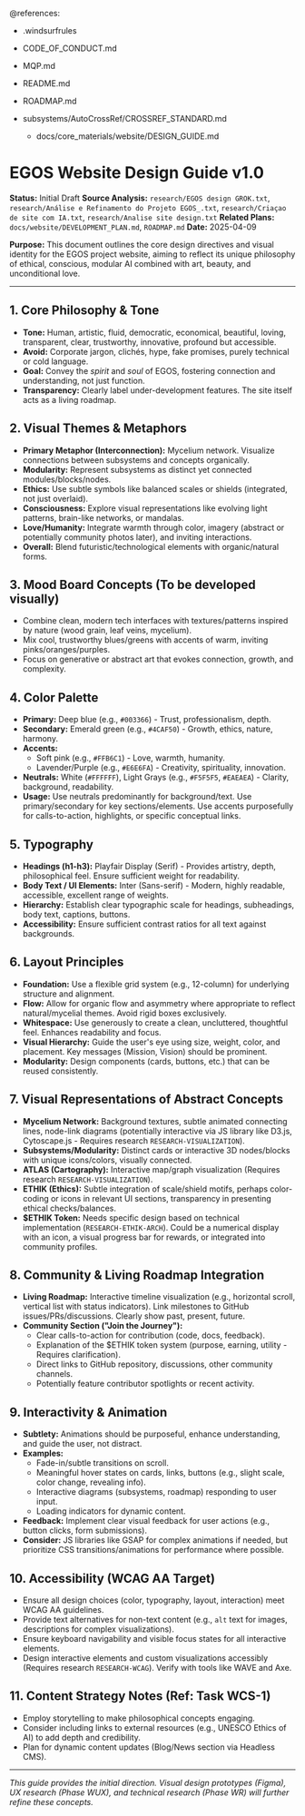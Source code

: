@references:
<!-- @references: -->
- .windsurfrules
- CODE_OF_CONDUCT.md
- MQP.md
- README.md
- ROADMAP.md
- subsystems/AutoCrossRef/CROSSREF_STANDARD.md

  - docs/core_materials/website/DESIGN_GUIDE.md

# EGOS Website Design Guide v1.0

**Status:** Initial Draft
**Source Analysis:** `research/EGOS design GROK.txt`, `research/Análise e Refinamento do Projeto EGOS_.txt`, `research/Criaçao de site com IA.txt`, `research/Analise site design.txt`
**Related Plans:** `docs/website/DEVELOPMENT_PLAN.md`, `ROADMAP.md`
**Date:** 2025-04-09

**Purpose:** This document outlines the core design directives and visual identity for the EGOS project website, aiming to reflect its unique philosophy of ethical, conscious, modular AI combined with art, beauty, and unconditional love.

---

## 1. Core Philosophy & Tone

* **Tone:** Human, artistic, fluid, democratic, economical, beautiful, loving, transparent, clear, trustworthy, innovative, profound but accessible.
* **Avoid:** Corporate jargon, clichés, hype, fake promises, purely technical or cold language.
* **Goal:** Convey the *spirit* and *soul* of EGOS, fostering connection and understanding, not just function.
* **Transparency:** Clearly label under-development features. The site itself acts as a living roadmap.

## 2. Visual Themes & Metaphors

* **Primary Metaphor (Interconnection):** Mycelium network. Visualize connections between subsystems and concepts organically.
* **Modularity:** Represent subsystems as distinct yet connected modules/blocks/nodes.
* **Ethics:** Use subtle symbols like balanced scales or shields (integrated, not just overlaid).
* **Consciousness:** Explore visual representations like evolving light patterns, brain-like networks, or mandalas.
* **Love/Humanity:** Integrate warmth through color, imagery (abstract or potentially community photos later), and inviting interactions.
* **Overall:** Blend futuristic/technological elements with organic/natural forms.

## 3. Mood Board Concepts (To be developed visually)

* Combine clean, modern tech interfaces with textures/patterns inspired by nature (wood grain, leaf veins, mycelium).
* Mix cool, trustworthy blues/greens with accents of warm, inviting pinks/oranges/purples.
* Focus on generative or abstract art that evokes connection, growth, and complexity.

## 4. Color Palette

* **Primary:** Deep blue (e.g., `#003366`) - Trust, professionalism, depth.
* **Secondary:** Emerald green (e.g., `#4CAF50`) - Growth, ethics, nature, harmony.
* **Accents:**
  * Soft pink (e.g., `#FFB6C1`) - Love, warmth, humanity.
  * Lavender/Purple (e.g., `#E6E6FA`) - Creativity, spirituality, innovation.
* **Neutrals:** White (`#FFFFFF`), Light Grays (e.g., `#F5F5F5`, `#EAEAEA`) - Clarity, background, readability.
* **Usage:** Use neutrals predominantly for background/text. Use primary/secondary for key sections/elements. Use accents purposefully for calls-to-action, highlights, or specific conceptual links.

## 5. Typography

* **Headings (h1-h3):** Playfair Display (Serif) - Provides artistry, depth, philosophical feel. Ensure sufficient weight for readability.
* **Body Text / UI Elements:** Inter (Sans-serif) - Modern, highly readable, accessible, excellent range of weights.
* **Hierarchy:** Establish clear typographic scale for headings, subheadings, body text, captions, buttons.
* **Accessibility:** Ensure sufficient contrast ratios for all text against backgrounds.

## 6. Layout Principles

* **Foundation:** Use a flexible grid system (e.g., 12-column) for underlying structure and alignment.
* **Flow:** Allow for organic flow and asymmetry where appropriate to reflect natural/mycelial themes. Avoid rigid boxes exclusively.
* **Whitespace:** Use generously to create a clean, uncluttered, thoughtful feel. Enhances readability and focus.
* **Visual Hierarchy:** Guide the user's eye using size, weight, color, and placement. Key messages (Mission, Vision) should be prominent.
* **Modularity:** Design components (cards, buttons, etc.) that can be reused consistently.

## 7. Visual Representations of Abstract Concepts

* **Mycelium Network:** Background textures, subtle animated connecting lines, node-link diagrams (potentially interactive via JS library like D3.js, Cytoscape.js - Requires research `RESEARCH-VISUALIZATION`).
* **Subsystems/Modularity:** Distinct cards or interactive 3D nodes/blocks with unique icons/colors, visually connected.
* **ATLAS (Cartography):** Interactive map/graph visualization (Requires research `RESEARCH-VISUALIZATION`).
* **ETHIK (Ethics):** Subtle integration of scale/shield motifs, perhaps color-coding or icons in relevant UI sections, transparency in presenting ethical checks/balances.
* **$ETHIK Token:** Needs specific design based on technical implementation (`RESEARCH-ETHIK-ARCH`). Could be a numerical display with an icon, a visual progress bar for rewards, or integrated into community profiles.

## 8. Community & Living Roadmap Integration

* **Living Roadmap:** Interactive timeline visualization (e.g., horizontal scroll, vertical list with status indicators). Link milestones to GitHub issues/PRs/discussions. Clearly show past, present, future.
* **Community Section ("Join the Journey"):**
  * Clear calls-to-action for contribution (code, docs, feedback).
  * Explanation of the $ETHIK token system (purpose, earning, utility - Requires clarification).
  * Direct links to GitHub repository, discussions, other community channels.
  * Potentially feature contributor spotlights or recent activity.

## 9. Interactivity & Animation

* **Subtlety:** Animations should be purposeful, enhance understanding, and guide the user, not distract.
* **Examples:**
  * Fade-in/subtle transitions on scroll.
  * Meaningful hover states on cards, links, buttons (e.g., slight scale, color change, revealing info).
  * Interactive diagrams (subsystems, roadmap) responding to user input.
  * Loading indicators for dynamic content.
* **Feedback:** Implement clear visual feedback for user actions (e.g., button clicks, form submissions).
* **Consider:** JS libraries like GSAP for complex animations if needed, but prioritize CSS transitions/animations for performance where possible.

## 10. Accessibility (WCAG AA Target)

* Ensure all design choices (color, typography, layout, interaction) meet WCAG AA guidelines.
* Provide text alternatives for non-text content (e.g., `alt` text for images, descriptions for complex visualizations).
* Ensure keyboard navigability and visible focus states for all interactive elements.
* Design interactive elements and custom visualizations accessibly (Requires research `RESEARCH-WCAG`). Verify with tools like WAVE and Axe.

## 11. Content Strategy Notes (Ref: Task WCS-1)

* Employ storytelling to make philosophical concepts engaging.
* Consider including links to external resources (e.g., UNESCO Ethics of AI) to add depth and credibility.
* Plan for dynamic content updates (Blog/News section via Headless CMS).

---
*This guide provides the initial direction. Visual design prototypes (Figma), UX research (Phase WUX), and technical research (Phase WR) will further refine these concepts.* 